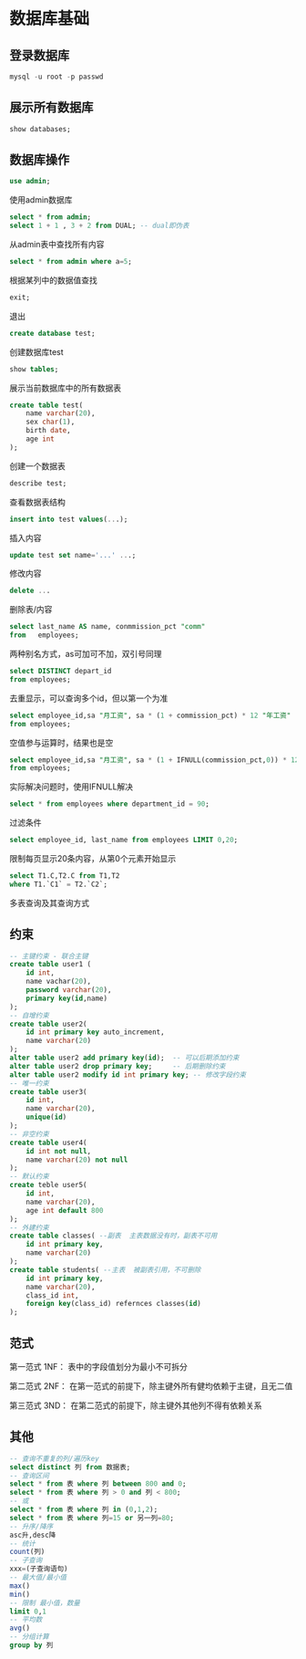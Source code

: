 # 数据库基础

## 登录数据库

```sql
mysql -u root -p passwd
```

## 展示所有数据库

```sql
show databases;
```

## 数据库操作

```sql
use admin;
```

使用admin数据库

```sql
select * from admin;
select 1 + 1 , 3 + 2 from DUAL; -- dual即伪表
```

从admin表中查找所有内容

```sql
select * from admin where a=5;
```

根据某列中的数据值查找

```sql
exit;
```

退出

```sql
create database test;
```

创建数据库test

```sql
show tables;
```

展示当前数据库中的所有数据表

```sql
create table test(
	name varchar(20),
    sex char(1),
    birth date,
    age int
);
```

创建一个数据表

```sql
describe test;
```

查看数据表结构

```sql
insert into test values(...);
```

插入内容

```sql
update test set name='...' ...;
```

修改内容

```sql
delete ...
```

删除表/内容

```sql
select last_name AS name, conmmission_pct "comm"
from   employees; 
```

两种别名方式，as可加可不加，双引号同理

```sql
select DISTINCT depart_id
from employees;
```

去重显示，可以查询多个id，但以第一个为准

```sql
select employee_id,sa "月工资", sa * (1 + commission_pct) * 12 "年工资"
from employees;
```

空值参与运算时，结果也是空

```sql
select employee_id,sa "月工资", sa * (1 + IFNULL(commission_pct,0)) * 12 "年工资"
from employees;
```

实际解决问题时，使用IFNULL解决

```sql
select * from employees where department_id = 90;
```

过滤条件

```sql
select employee_id, last_name from employees LIMIT 0,20;
```

限制每页显示20条内容，从第0个元素开始显示

```sql
select T1.C,T2.C from T1,T2
where T1.`C1` = T2.`C2`;
```

多表查询及其查询方式

## 约束

```sql
-- 主键约束 - 联合主键
create table user1 (
	id int,
    name vachar(20),
    password varchar(20),
    primary key(id,name)
);
-- 自增约束
create table user2(
	id int primary key auto_increment,
    name varchar(20)
);
alter table user2 add primary key(id);  -- 可以后期添加约束
alter table user2 drop primary key;     -- 后期删除约束
alter table user2 modify id int primary key; -- 修改字段约束
-- 唯一约束
create table user3(
	id int,
    name varchar(20),
    unique(id)
);
-- 非空约束
create table user4(
	id int not null,
    name varchar(20) not null
);
-- 默认约束
create teble user5(
	id int,
    name varchar(20),
    age int default 800
);
-- 外建约束
create table classes( --副表  主表数据没有时，副表不可用
	id int primary key,
    name varchar(20)
);
create table students( --主表  被副表引用，不可删除
	id int primary key,
    name varchar(20),
    class_id int,
    foreign key(class_id) refernces classes(id)
);
```

## 范式

第一范式 1NF： 表中的字段值划分为最小不可拆分

第二范式 2NF： 在第一范式的前提下，除主键外所有健均依赖于主键，且无二值

第三范式 3ND： 在第二范式的前提下，除主键外其他列不得有依赖关系

## 其他

```sql
-- 查询不重复的列/遍历key
select distinct 列 from 数据表;
-- 查询区间
select * from 表 where 列 between 800 and 0;
select * from 表 where 列 > 0 and 列 < 800;
-- 或
select * from 表 where 列 in (0,1,2);
select * from 表 where 列=15 or 另一列=80;
-- 升序/降序
asc升,desc降
-- 统计
count(列)
-- 子查询
xxx=(子查询语句)
-- 最大值/最小值
max()
min()
-- 限制 最小值，数量
limit 0,1
-- 平均数
avg()
-- 分组计算
group by 列
```